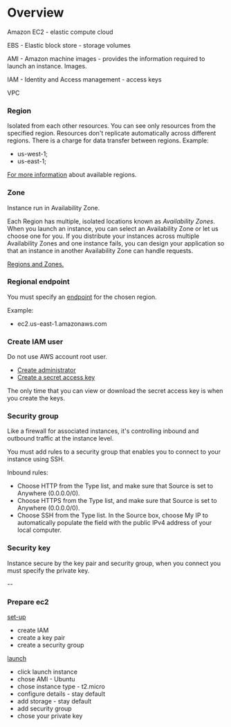 # Overview

Amazon EC2 - elastic compute cloud

EBS - Elastic block store - storage volumes

AMI - Amazon machine images - provides the information required to launch an instance. Images.

IAM - Identity and Access management - access keys

VPC

### Region

Isolated from each other resources. You can see only resources from the specified region. Resources don't replicate automatically across different regions. There is a charge for data transfer between regions. Example:

* us-west-1;
* us-east-1;

[For more information](https://aws.amazon.com/about-aws/global-infrastructure/) about available regions.

### Zone

Instance run in Availability Zone.

Each Region has multiple, isolated locations known as _Availability Zones_. When you launch an instance, you can select an Availability Zone or let us choose one for you. If you distribute your instances across multiple Availability Zones and one instance fails, you can design your application so that an instance in another Availability Zone can handle requests.

[Regions and Zones.](https://docs.aws.amazon.com/AWSEC2/latest/UserGuide/using-regions-availability-zones.html)

### Regional endpoint

You must specify an [endpoint](https://docs.aws.amazon.com/general/latest/gr/ec2-service.html) for the chosen region.

Example:

* ec2.us-east-1.amazonaws.com

### Create IAM user

Do not use AWS account root user.

* [Create administrator](https://docs.aws.amazon.com/IAM/latest/UserGuide/getting-started\_create-admin-group.html)
* [Create a secret access key](https://docs.aws.amazon.com/general/latest/gr/aws-sec-cred-types.html#access-keys-and-secret-access-keys)

The only time that you can view or download the secret access key is when you create the keys.

### Security group

Like a firewall for associated instances, it's controlling inbound and outbound traffic at the instance level.

You must add rules to a security group that enables you to connect to your instance using SSH.

Inbound rules:

* Choose HTTP from the Type list, and make sure that Source is set to Anywhere (0.0.0.0/0).
* Choose HTTPS from the Type list, and make sure that Source is set to Anywhere (0.0.0.0/0).
* Choose SSH from the Type list. In the Source box, choose My IP to automatically populate the field with the public IPv4 address of your local computer.

### Security key

Instance secure by the key pair and security group, when you connect you must specify the private key.

\--

### Prepare ec2

[set-up](https://docs.aws.amazon.com/AWSEC2/latest/UserGuide/get-set-up-for-amazon-ec2.html)

* create IAM
* create a key pair
* create a security group

[launch](https://docs.aws.amazon.com/AWSEC2/latest/UserGuide/EC2\_GetStarted.html#ec2-launch-instance)

* click launch instance
* chose AMI -  Ubuntu
* chose instance type - t2.micro
* configure details - stay default
* add storage - stay default
* add security group
* chose your private key

###
